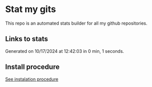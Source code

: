 # Stat my gits

This repo is an automated stats builder for all my github repositories.

## Links to stats


Generated on 10/17/2024 at 12:42:03 in 0 min, 1 seconds.

## Install procedure

[See instalation procedure](./src/install.md)
